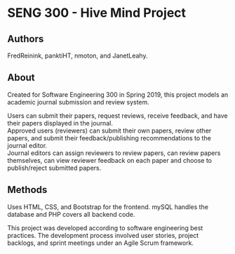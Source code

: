 # SENG 300 - Hive Mind Project

## Authors
FredReinink, panktiHT, nmoton, and JanetLeahy.

## About
Created for Software Engineering 300 in Spring 2019, this project models an academic journal submission and review system.  
  
Users can submit their papers, request reviews, receive feedback, and have their papers displayed in the journal.  
Approved users (reviewers) can submit their own papers, review other papers, and submit their feedback/publishing recommendations to the journal editor.  
Journal editors can assign reviewers to review papers, can review papers themselves, can view reviewer feedback on each paper and choose to publish/reject submitted papers.  

## Methods
Uses HTML, CSS, and Bootstrap for the frontend. mySQL handles the database and PHP covers all backend code.

This project was developed according to software engineering best practices. The development process involved user stories, project backlogs, and sprint meetings under an Agile Scrum framework.

